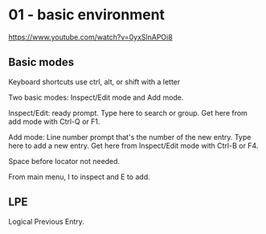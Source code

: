 
# 01 - basic environment
https://www.youtube.com/watch?v=0yxSlnAPOi8

## Basic modes
Keyboard shortcuts use ctrl, alt, or shift with a letter

Two basic modes: Inspect/Edit mode and Add mode. 

Inspect/Edit: ready prompt. Type here to search or group. Get here from add mode with Ctrl-Q or F1.

Add mode: Line number prompt that's the number of the new entry. Type here to add a new entry. Get here from Inspect/Edit mode with Ctrl-B or F4.

Space before locator not needed. 

From main menu, I to inspect and E to add. 

## LPE
Logical Previous Entry. 
